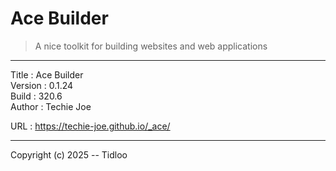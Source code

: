 # Ace Builder
> A nice toolkit for building websites and web applications
---

Title    : Ace Builder  
Version  : 0.1.24  
Build    : 320.6  
Author   : Techie Joe  

URL      : https://techie-joe.github.io/_ace/  

---

Copyright (c) 2025 -- Tidloo